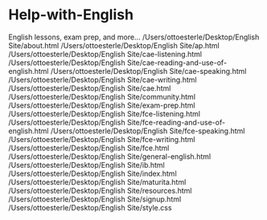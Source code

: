 # Help-with-English
English lessons, exam prep, and more...
/Users/ottoesterle/Desktop/English Site/about.html
/Users/ottoesterle/Desktop/English Site/ap.html
/Users/ottoesterle/Desktop/English Site/cae-listening.html
/Users/ottoesterle/Desktop/English Site/cae-reading-and-use-of-english.html
/Users/ottoesterle/Desktop/English Site/cae-speaking.html
/Users/ottoesterle/Desktop/English Site/cae-writing.html
/Users/ottoesterle/Desktop/English Site/cae.html
/Users/ottoesterle/Desktop/English Site/community.html
/Users/ottoesterle/Desktop/English Site/exam-prep.html
/Users/ottoesterle/Desktop/English Site/fce-listening.html
/Users/ottoesterle/Desktop/English Site/fce-reading-and-use-of-english.html
/Users/ottoesterle/Desktop/English Site/fce-speaking.html
/Users/ottoesterle/Desktop/English Site/fce-writing.html
/Users/ottoesterle/Desktop/English Site/fce.html
/Users/ottoesterle/Desktop/English Site/general-english.html
/Users/ottoesterle/Desktop/English Site/ib.html
/Users/ottoesterle/Desktop/English Site/index.html
/Users/ottoesterle/Desktop/English Site/maturita.html
/Users/ottoesterle/Desktop/English Site/resources.html
/Users/ottoesterle/Desktop/English Site/signup.html
/Users/ottoesterle/Desktop/English Site/style.css
